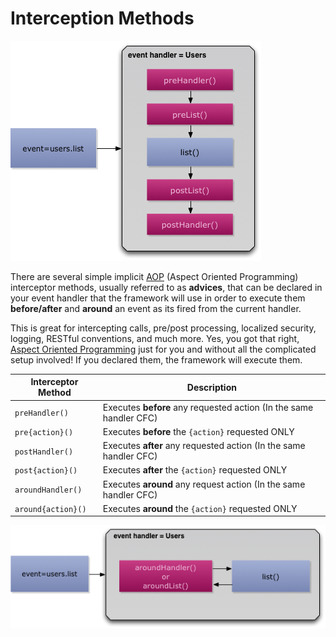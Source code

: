 # Interception Methods

![](<../../../.gitbook/assets/eventhandler-prepost (2) (2) (2) (1) (1) (1) (1) (1) (1).jpg>)

There are several simple implicit [AOP](http://en.wikipedia.org/wiki/Aspect-oriented\_programming) (Aspect Oriented Programming) interceptor methods, usually referred to as **advices**, that can be declared in your event handler that the framework will use in order to execute them **before/after** and **around** an event as its fired from the current handler.

This is great for intercepting calls, pre/post processing, localized security, logging, RESTful conventions, and much more. Yes, you got that right, [Aspect Oriented Programming](http://en.wikipedia.org/wiki/Aspect-oriented\_programming) just for you and without all the complicated setup involved! If you declared them, the framework will execute them.

| **Interceptor Method** | **Description**                                                    |
| ---------------------- | ------------------------------------------------------------------ |
| `preHandler()`         | Executes **before** any requested action (In the same handler CFC) |
| `pre{action}()`        | Executes **before** the `{action}` requested ONLY                  |
| `postHandler()`        | Executes **after** any requested action (In the same handler CFC)  |
| `post{action}()`       | Executes **after** the `{action}` requested ONLY                   |
| `aroundHandler()`      | Executes **around** any request action (In the same handler CFC)   |
| `around{action}()`     | Executes **around** the `{action}` requested ONLY                  |

![](../../../.gitbook/assets/eventhandler-around.jpg)
